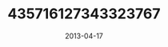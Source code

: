 ---
title: "435716127343323767"
image: "2013-04-17 11.17.11 435716127343323767_46248401"
date: "2013-04-17"
type: "photo"
---